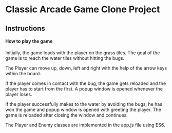 # Classic Arcade Game Clone Project

## Instructions

#### How to play the game

Initially, the game loads with the player on the grass tiles. The goal of the game is to reach the water tiles
without hitting the bugs.

The Player can move up, down, left and right with the help of the arrow keys within the board.

If the player comes in contact with the bug, the game gets reloaded and the player has to start from the first.
A popup window is opened whenever the player loses.

If the player successfully makes to the water by avoiding the bugs, he has won the game and popup window is opened with greeting the player. The game is reloaded after closing the window and continues.

The Player and Enemy classes are implemented in the app.js file using ES6.